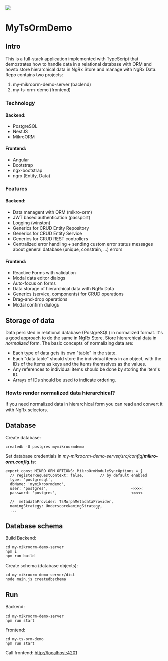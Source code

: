 ![](https://github.com/tferi99/my-ts-orm-demo/blob/master/my-ts-orm-demo/src/assets/logo.png)


# MyTsOrmDemo

## Intro

This is a full-stack application implemented with TypeScript that demostrates how to handle data in a relational database with ORM and howto store hierarchical data in NgRx Store and manage with NgRx Data. Repo contains two projects:
1. my-mikroorm-demo-server (baclend)
2. my-ts-orm-demo (frontend)


### Technology

#### Backend:
* PostgreSQL
* NestJS
* MikroORM

#### Frontend:
* Angular
* Bootstrap
* ngx-bootstrap
* ngrx (Entity, Data)

### Features
#### Backend:
* Data managent with ORM (mikro-orm)
* JWT based authentication (passport)
* Logging (winston)
* Generics for CRUD Entity Repository
* Generics for CRUD Entity Service
* Generics for CRUD REST controllers
* Centralized error handling + sending custom error status messages about general database (unique, constrain, ...) errors 

#### Frontend:
* Reactive Forms with validation
* Modal data editor dialogs
* Auto-focus on forms
* Data storage of hierarchical data with NgRx Data
* Generics (service, components) for CRUD operations
* Drag-and-drop operations
* Modal confirm dialogs

## Storage of data

Data persisted in relational database (PostgreSQL) in normalized format.
It's a good approach to do the same in NgRx Store. Store hierarchical data in _normalized_ form. The basic concepts of normalizing data are:
* Each type of data gets its own "table" in the state.
* Each "data table" should store the individual items in an object, with the IDs of the items as keys and the items themselves as the values.
* Any references to individual items should be done by storing the item's ID.
* Arrays of IDs should be used to indicate ordering.

### Howto render normalized data hierarchical?

If you need normalized data in hierarchical form you can read and convert it with NgRx selectors.

## Database
Create database:
```
createdb -U postgres mymikroormdemo
```
Set database credentials in _my-mikroorm-demo-server/src/config/**mikro-orm.config.ts**_:
```
export const MIKRO_ORM_OPTIONS: MikroOrmModuleSyncOptions = {
  // registerRequestContext: false,       // by default enabled
  type: 'postgresql',
  dbName: 'mymikroormdemo',
  user: 'postgres',                                     <<<<<
  password: 'postgres',                                 <<<<<

  //  metadataProvider: TsMorphMetadataProvider,
  namingStrategy: UnderscoreNamingStrategy,
  ...
```

## Database schema
Build Backend:
```
cd my-mikroorm-demo-server
npm i
npm run build
```

Create schema (database objects):
```
cd my-mikroorm-demo-server/dist
node main.js createdbschema
```

## Run
Backend:
```
cd my-mikroorm-demo-server
npm run start
```

Frontend:
```
cd my-ts-orm-demo
npm run start
```

Call frontend: [http://localhost:4201](http://localhost:4201)

